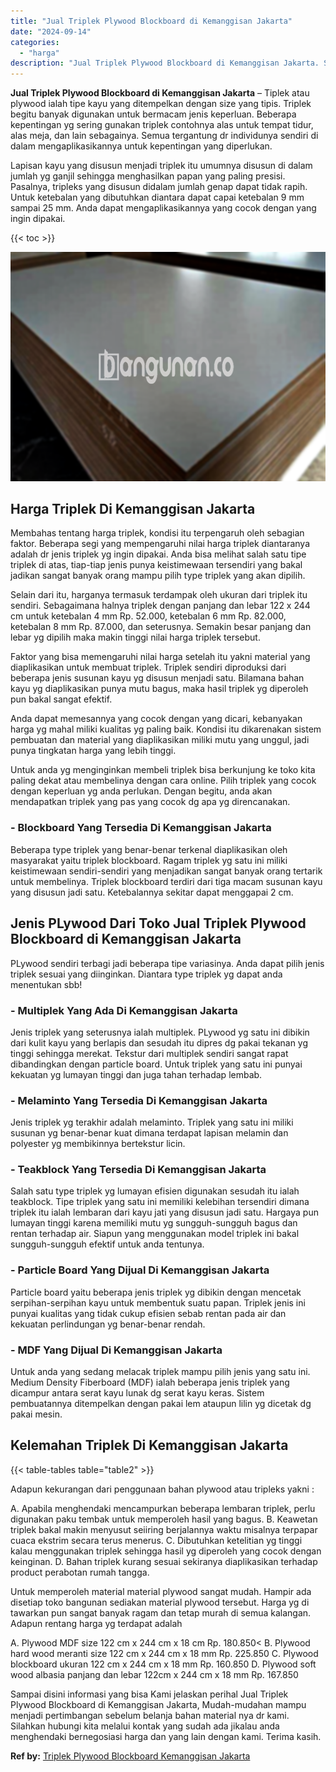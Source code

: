 ```yaml
---
title: "Jual Triplek Plywood Blockboard di Kemanggisan Jakarta"
date: "2024-09-14"
categories: 
  - "harga"
description: "Jual Triplek Plywood Blockboard di Kemanggisan Jakarta. Sampai disini informasi yang bisa Kami jelaskan perihal Jual Triplek Plywood Blockboard di Kemanggisa..."
---
```


**Jual Triplek Plywood Blockboard di Kemanggisan Jakarta** – Tiplek atau plywood ialah tipe kayu yang ditempelkan dengan size yang tipis. Triplek begitu banyak digunakan untuk bermacam jenis keperluan. Beberapa kepentingan yg sering gunakan triplek contohnya alas untuk tempat tidur, alas meja, dan lain sebagainya. Semua tergantung dr individunya sendiri di dalam mengaplikasikannya untuk kepentingan yang diperlukan.

Lapisan kayu yang disusun menjadi triplek itu umumnya disusun di dalam jumlah yg ganjil sehingga menghasilkan papan yang paling presisi. Pasalnya, tripleks yang disusun didalam jumlah genap dapat tidak rapih. Untuk ketebalan yang dibutuhkan diantara dapat capai ketebalan 9 mm sampai 25 mm. Anda dapat mengaplikasikannya yang cocok dengan yang ingin dipakai.

{{< toc >}}

![Jual Triplek Plywood Blockboard di Kemanggisan Jakarta](/images/jual-triplek-murah-31.png)

## Harga Triplek Di Kemanggisan Jakarta

Membahas tentang harga triplek, kondisi itu terpengaruh oleh sebagian faktor. Beberapa segi yang mempengaruhi nilai harga triplek diantaranya adalah dr jenis triplek yg ingin dipakai. Anda bisa melihat salah satu tipe triplek di atas, tiap-tiap jenis punya keistimewaan tersendiri yang bakal jadikan sangat banyak orang mampu pilih type triplek yang akan dipilih.

Selain dari itu, harganya termasuk terdampak oleh ukuran dari triplek itu sendiri. Sebagaimana halnya triplek dengan panjang dan lebar 122 x 244 cm untuk ketebalan 4 mm Rp. 52.000, ketebalan 6 mm Rp. 82.000, ketebalan 8 mm Rp. 87.000, dan seterusnya. Semakin besar panjang dan lebar yg dipilih maka makin tinggi nilai harga triplek tersebut.

Faktor yang bisa memengaruhi nilai harga setelah itu yakni material yang diaplikasikan untuk membuat triplek. Triplek sendiri diproduksi dari beberapa jenis susunan kayu yg disusun menjadi satu. Bilamana bahan kayu yg diaplikasikan punya mutu bagus, maka hasil triplek yg diperoleh pun bakal sangat efektif.

Anda dapat memesannya yang cocok dengan yang dicari, kebanyakan harga yg mahal miliki kualitas yg paling baik. Kondisi itu dikarenakan sistem pembuatan dan material yang diaplikasikan miliki mutu yang unggul, jadi punya tingkatan harga yang lebih tinggi.

Untuk anda yg menginginkan membeli triplek bisa berkunjung ke toko kita paling dekat atau membelinya dengan cara online. Pilih triplek yang cocok dengan keperluan yg anda perlukan. Dengan begitu, anda akan mendapatkan triplek yang pas yang cocok dg apa yg direncanakan.

### \- Blockboard Yang Tersedia Di Kemanggisan Jakarta

Beberapa type triplek yang benar-benar terkenal diaplikasikan oleh masyarakat yaitu triplek blockboard. Ragam triplek yg satu ini miliki keistimewaan sendiri-sendiri yang menjadikan sangat banyak orang tertarik untuk membelinya. Triplek blockboard terdiri dari tiga macam susunan kayu yang disusun jadi satu. Ketebalannya sekitar dapat menggapai 2 cm.

## Jenis PLywood Dari Toko Jual Triplek Plywood Blockboard di Kemanggisan Jakarta

PLywood sendiri terbagi jadi beberapa tipe variasinya. Anda dapat pilih jenis triplek sesuai yang diinginkan. Diantara type triplek yg dapat anda menentukan sbb!

### \- Multiplek Yang Ada Di Kemanggisan Jakarta

Jenis triplek yang seterusnya ialah multiplek. PLywood yg satu ini dibikin dari kulit kayu yang berlapis dan sesudah itu dipres dg pakai tekanan yg tinggi sehingga merekat. Tekstur dari multiplek sendiri sangat rapat dibandingkan dengan particle board. Untuk triplek yang satu ini punyai kekuatan yg lumayan tinggi dan juga tahan terhadap lembab.

### \- Melaminto Yang Tersedia Di Kemanggisan Jakarta

Jenis triplek yg terakhir adalah melaminto. Triplek yang satu ini miliki susunan yg benar-benar kuat dimana terdapat lapisan melamin dan polyester yg membikinnya bertekstur licin.

### \- Teakblock Yang Tersedia Di Kemanggisan Jakarta

Salah satu type triplek yg lumayan efisien digunakan sesudah itu ialah teakblock. Tipe triplek yang satu ini memiliki kelebihan tersendiri dimana triplek itu ialah lembaran dari kayu jati yang disusun jadi satu. Hargaya pun lumayan tinggi karena memiliki mutu yg sungguh-sungguh bagus dan rentan terhadap air. Siapun yang menggunakan model triplek ini bakal sungguh-sungguh efektif untuk anda tentunya.

### \- Particle Board Yang Dijual Di Kemanggisan Jakarta

Particle board yaitu beberapa jenis triplek yg dibikin dengan mencetak serpihan-serpihan kayu untuk membentuk suatu papan. Triplek jenis ini punyai kualitas yang tidak cukup efisien sebab rentan pada air dan kekuatan perlindungan yg benar-benar rendah.

### \- MDF Yang Dijual Di Kemanggisan Jakarta

Untuk anda yang sedang melacak triplek mampu pilih jenis yang satu ini. Medium Density Fiberboard (MDF) ialah beberapa jenis triplek yang dicampur antara serat kayu lunak dg serat kayu keras. Sistem pembuatannya ditempelkan dengan pakai lem ataupun lilin yg dicetak dg pakai mesin.

## Kelemahan Triplek Di Kemanggisan Jakarta

{{< table-tables table="table2" >}}

Adapun kekurangan dari penggunaan bahan plywood atau tripleks yakni :

A. Apabila menghendaki mencampurkan beberapa lembaran triplek, perlu digunakan paku tembak untuk memperoleh hasil yang bagus. B. Keawetan triplek bakal makin menyusut seiiring berjalannya waktu misalnya terpapar cuaca ekstrim secara terus menerus. C. Dibutuhkan ketelitian yg tinggi kalau menggunakan triplek sehingga hasil yg diperoleh yang cocok dengan keinginan. D. Bahan triplek kurang sesuai sekiranya diaplikasikan terhadap product perabotan rumah tangga.

Untuk memperoleh material material plywood sangat mudah. Hampir ada disetiap toko bangunan sediakan material plywood tersebut. Harga yg di tawarkan pun sangat banyak ragam dan tetap murah di semua kalangan. Adapun rentang harga yg terdapat adalah

A. Plywood MDF size 122 cm x 244 cm x 18 cm Rp. 180.850< B. Plywood hard wood meranti size 122 cm x 244 cm x 18 mm Rp. 225.850 C. Plywood blockboard ukuran 122 cm x 244 cm x 18 mm Rp. 160.850 D. Plywood soft wood albasia panjang dan lebar 122cm x 244 cm x 18 mm Rp. 167.850

Sampai disini informasi yang bisa Kami jelaskan perihal Jual Triplek Plywood Blockboard di Kemanggisan Jakarta, Mudah-mudahan mampu menjadi pertimbangan sebelum belanja bahan material nya dr kami. Silahkan hubungi kita melalui kontak yang sudah ada jikalau anda menghendaki bernegosiasi harga dan yang lain dengan kami. Terima kasih.

**Ref by:** [Triplek Plywood Blockboard Kemanggisan Jakarta](https://id.wikipedia.org/wiki/Triplek)
